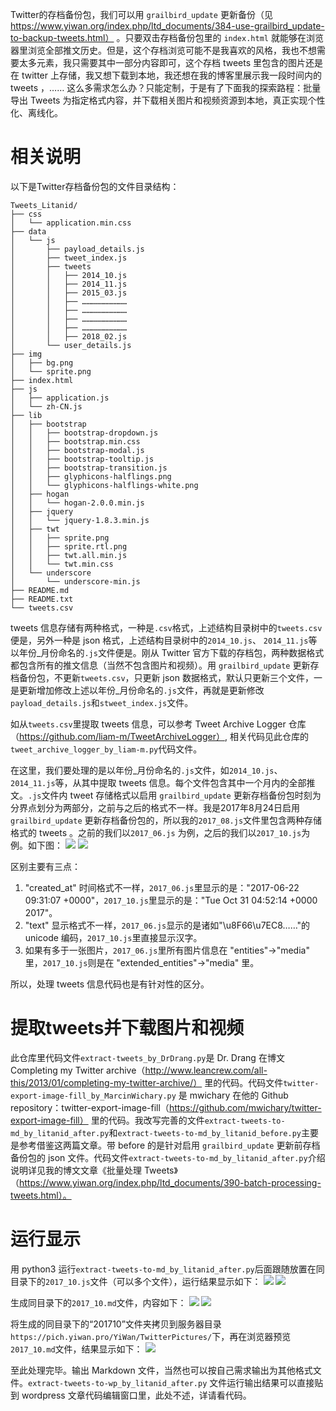 
Twitter的存档备份包，我们可以用 `grailbird_update` 更新备份（见 https://www.yiwan.org/index.php/ltd_documents/384-use-grailbird_update-to-backup-tweets.html） 。只要双击存档备份包里的 `index.html` 就能够在浏览器里浏览全部推文历史。但是，这个存档浏览可能不是我喜欢的风格，我也不想需要太多元素，我只需要其中一部分内容即可，这个存档 tweets 里包含的图片还是在 twitter 上存储，我又想下载到本地，我还想在我的博客里展示我一段时间内的 tweets ，…… 这么多需求怎么办？只能定制，于是有了下面我的探索路程：批量导出 Tweets 为指定格式内容，并下载相关图片和视频资源到本地，真正实现个性化、离线化。

# 相关说明
以下是Twitter存档备份包的文件目录结构：
```
Tweets_Litanid/
├── css
│   └── application.min.css
├── data
│   └── js
│       ├── payload_details.js
│       ├── tweet_index.js
│       ├── tweets
│       │   ├── 2014_10.js
│       │   ├── 2014_11.js
│       │   ├── 2015_03.js
│       │   ├── …………………………
│       │   ├── …………………………
│       │   ├── …………………………
│       │   ├── …………………………
│       │   ├── 2018_02.js
│       └── user_details.js
├── img
│   ├── bg.png
│   └── sprite.png
├── index.html
├── js
│   ├── application.js
│   └── zh-CN.js
├── lib
│   ├── bootstrap
│   │   ├── bootstrap-dropdown.js
│   │   ├── bootstrap.min.css
│   │   ├── bootstrap-modal.js
│   │   ├── bootstrap-tooltip.js
│   │   ├── bootstrap-transition.js
│   │   ├── glyphicons-halflings.png
│   │   └── glyphicons-halflings-white.png
│   ├── hogan
│   │   └── hogan-2.0.0.min.js
│   ├── jquery
│   │   └── jquery-1.8.3.min.js
│   ├── twt
│   │   ├── sprite.png
│   │   ├── sprite.rtl.png
│   │   ├── twt.all.min.js
│   │   └── twt.min.css
│   └── underscore
│       └── underscore-min.js
├── README.md
├── README.txt
└── tweets.csv
```

tweets 信息存储有两种格式，一种是`.csv`格式，上述结构目录树中的`tweets.csv`便是，另外一种是 json 格式，上述结构目录树中的`2014_10.js`、 `2014_11.js`等以年份_月份命名的`.js`文件便是。刚从 Twitter 官方下载的存档包，两种数据格式都包含所有的推文信息（当然不包含图片和视频）。用 `grailbird_update` 更新存档备份包，不更新`tweets.csv`，只更新 json 数据格式，默认只更新三个文件，一是更新增加修改上述以年份_月份命名的`.js`文件，再就是更新修改`payload_details.js`和`stweet_index.js`文件。

如从`tweets.csv`里提取 tweets 信息，可以参考 Tweet Archive Logger 仓库（https://github.com/liam-m/TweetArchiveLogger）, 相关代码见此仓库的 `tweet_archive_logger_by_liam-m.py`代码文件。

在这里，我们要处理的是以年份_月份命名的`.js`文件，如`2014_10.js`、 `2014_11.js`等，从其中提取 tweets 信息。每个文件包含其中一个月内的全部推文。`.js`文件内 tweet 存储格式以启用 `grailbird_update` 更新存档备份包时刻为分界点划分为两部分，之前与之后的格式不一样。我是2017年8月24日启用 `grailbird_update` 更新存档备份包的，所以我的`2017_08.js`文件里包含两种存储格式的 tweets 。之前的我们以`2017_06.js` 为例，之后的我们以`2017_10.js`为例。如下图：
![](https://pich.yiwan.org/YiWan/201802/20180209122550X001Selection201706.jpg)
![](https://pich.yiwan.org/YiWan/201802/20180209122700X001Selection201710.jpg)

区别主要有三点：
1. "created_at" 时间格式不一样，`2017_06.js`里显示的是："2017-06-22 09:31:07 +0000"，`2017_10.js`里显示的是："Tue Oct 31 04:52:14 +0000 2017"。
2. "text" 显示格式不一样，`2017_06.js`显示的是诸如"\u8F66\u7EC8……"的 unicode 编码，`2017_10.js`里直接显示汉字。
3. 如果有多于一张图片，`2017_06.js`里所有图片信息在 "entities"->"media" 里，`2017_10.js`则是在 "extended_entities"->"media" 里。

所以，处理 tweets 信息代码也是有针对性的区分。

# 提取tweets并下载图片和视频

此仓库里代码文件`extract-tweets_by_DrDrang.py`是 Dr. Drang 在博文 Completing my Twitter archive（http://www.leancrew.com/all-this/2013/01/completing-my-twitter-archive/） 里的代码。代码文件`twitter-export-image-fill_by_MarcinWichary.py`
是 mwichary 在他的 Github repository：twitter-export-image-fill（https://github.com/mwichary/twitter-export-image-fill） 里的代码。我改写完善的文件`extract-tweets-to-md_by_litanid_after.py`和`extract-tweets-to-md_by_litanid_before.py`主要是参考借鉴这两篇文章。带 before 的是针对启用 `grailbird_update` 更新前存档备份包的 json 文件。代码文件`extract-tweets-to-md_by_litanid_after.py`介绍说明详见我的博文文章《批量处理 Tweets》（https://www.yiwan.org/index.php/ltd_documents/390-batch-processing-tweets.html）。

# 运行显示

用 python3 运行`extract-tweets-to-md_by_litanid_after.py`后面跟随放置在同目录下的`2017_10.js`文件（可以多个文件），运行结果显示如下：
![](https://pich.yiwan.org/YiWan/201802/20180211113247X001Selection.jpg)
![](https://pich.yiwan.org/YiWan/201802/20180211113323X001Selection.jpg)

生成同目录下的`2017_10.md`文件，内容如下：
![](https://pich.yiwan.org/YiWan/201802/20180211113417X001Selectionmd1.jpg)
![](https://pich.yiwan.org/YiWan/201802/20180211114125X001Selectionmd2.jpg)

将生成的同目录下的“201710”文件夹拷贝到服务器目录`https://pich.yiwan.pro/YiWan/TwitterPictures/`下，再在浏览器预览`2017_10.md`文件，结果显示如下：
![](https://pich.yiwan.org/YiWan/201802/20180211113948X001Selectionprei.jpg)

至此处理完毕。输出 Markdown 文件，当然也可以按自己需求输出为其他格式文件。`extract-tweets-to-wp_by_litanid_after.py` 文件运行输出结果可以直接贴到 wordpress 文章代码编辑窗口里，此处不述，详请看代码。
